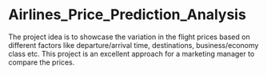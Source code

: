 # Airlines_Price_Prediction_Analysis
The project idea is to showcase the variation in the flight prices based on different factors like departure/arrival time, destinations, business/economy class etc. This project is an excellent approach for a marketing manager to compare the prices.
